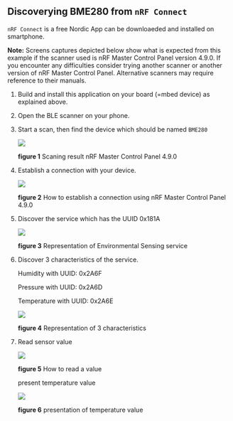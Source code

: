 ## Discoverying BME280 from `nRF Connect`
`nRF Connect` is a free Nordic App can be downloaeded and installed on smartphone.

**Note:** Screens captures depicted below show what is expected from this example if the scanner used is nRF Master Control Panel version 4.9.0. If you encounter any difficulties consider trying another scanner or another version of nRF Master Control Panel. Alternative scanners may require reference to their manuals.

1. Build and install this application on your board (=mbed device) as explained above.
1. Open the BLE scanner on your phone.
1. Start a scan, then find the device which should be named `BME280`

    ![](./Screenshot_BME280.png)

    **figure 1** Scaning result nRF Master Control Panel 4.9.0

1. Establish a connection with your device.

    ![](./Screenshot_BME280-connect.png)

    **figure 2** How to establish a connection using nRF Master Control Panel 4.9.0

1. Discover the service which has the UUID 0x181A

    ![](./Screenshot_services.png)

    **figure 3** Representation of Environmental Sensing service

1. Discover 3 characteristics of the service.

    Humidity with UUID: 0x2A6F

    Pressure with UUID: 0x2A6D

    Temperature with UUID: 0x2A6E

    ![](./Screenshot_characteristics.png)

    **figure 4** Representation of 3 characteristics

1. Read sensor value

    ![](./Screenshot_readvalue.png)

    **figure 5** How to read a value

    present temperature value

    ![](./Screenshot_temperature.png)

    **figure 6** presentation of temperature value
